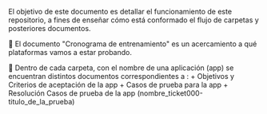 El objetivo de este documento es detallar el funcionamiento de este repositorio, a fines de enseñar cómo está conformado el flujo de carpetas y posteriores documentos.

📖 El documento "Cronograma de entrenamiento" es un acercamiento a qué plataformas
vamos a estar probando.

📁 Dentro de cada carpeta, con el nombre de una aplicación (app) se encuentran distintos documentos
correspondientes a :
	+ Objetivos y Criterios de aceptación de la app
    + Casos de prueba para la app 
	+ Resolución Casos de prueba de la app (nombre_ticket000-titulo_de_la_prueba)

